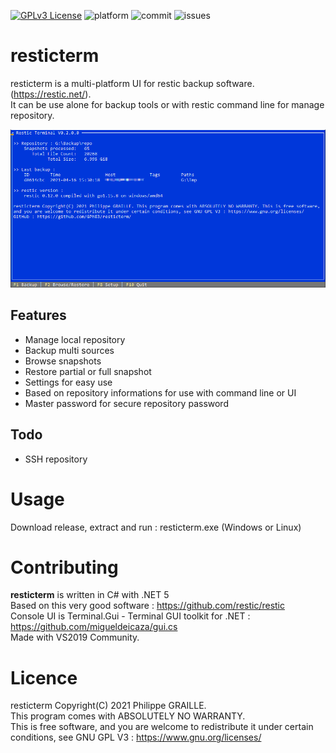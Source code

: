 
[![GPLv3 License](https://img.shields.io/badge/License-GPL%20v3-yellow.svg)](https://opensource.org/licenses/)
![platform](https://img.shields.io/badge/platform-Windows%20Linux-blue)
![commit](https://img.shields.io/github/last-commit/GPh83/resticterm) 
![issues](https://img.shields.io/bitbucket/issues-raw/GPh83/resticterm) 
  
# resticterm

resticterm is a multi-platform UI for restic backup software. (https://restic.net/).  
It can be use alone for backup tools or with restic command line for manage repository.

![MainScreen](https://github.com/GPh83/resticterm/blob/master/resticterm/Img/0.2_Screen.png)

## Features
- Manage local repository
- Backup multi sources 
- Browse snapshots
- Restore partial or full snapshot
- Settings for easy use
- Based on repository informations for use with command line or UI
- Master password for secure repository password

## Todo
- SSH repository

# Usage

Download release, extract and run : resticterm.exe (Windows or Linux)


# Contributing

**resticterm** is written in C# with .NET 5  
Based on this very good software : https://github.com/restic/restic  
Console UI is Terminal.Gui - Terminal GUI toolkit for .NET : https://github.com/migueldeicaza/gui.cs  
Made with VS2019 Community.


# Licence 

resticterm Copyright(C) 2021 Philippe GRAILLE.  
This program comes with ABSOLUTELY NO WARRANTY.  
This is free software, and you are welcome to redistribute it under certain conditions, see GNU GPL V3 : https://www.gnu.org/licenses/






